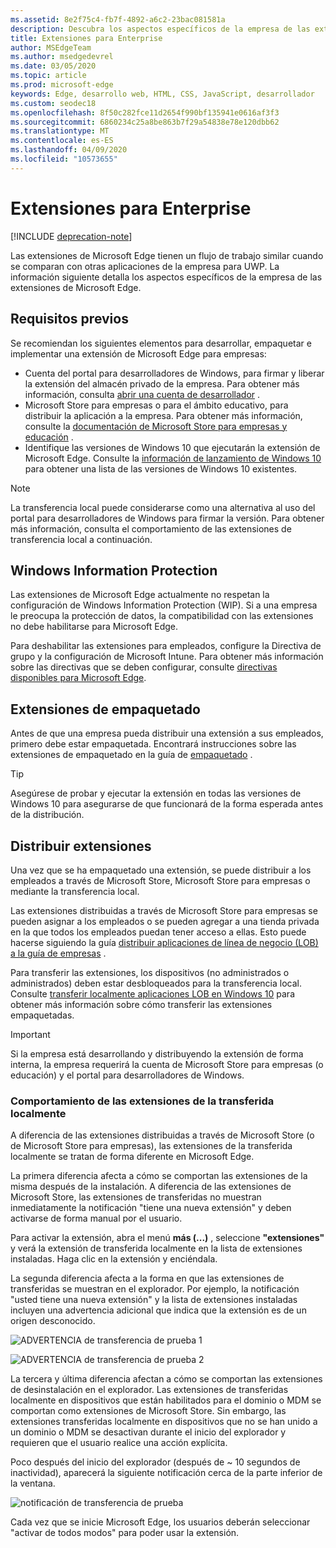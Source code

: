 ```yaml
---
ms.assetid: 8e2f75c4-fb7f-4892-a6c2-23bac081581a
description: Descubra los aspectos específicos de la empresa de las extensiones de Microsoft Edge y vea cómo son similares a las aplicaciones para UWP.
title: Extensiones para Enterprise
author: MSEdgeTeam
ms.author: msedgedevrel
ms.date: 03/05/2020
ms.topic: article
ms.prod: microsoft-edge
keywords: Edge, desarrollo web, HTML, CSS, JavaScript, desarrollador
ms.custom: seodec18
ms.openlocfilehash: 8f50c282fce11d2654f990bf135941e0616af3f3
ms.sourcegitcommit: 6860234c25a8be863b7f29a54838e78e120dbb62
ms.translationtype: MT
ms.contentlocale: es-ES
ms.lasthandoff: 04/09/2020
ms.locfileid: "10573655"
---
```

# Extensiones para Enterprise  

[!INCLUDE [deprecation-note](includes/deprecation-note.md)]  

Las extensiones de Microsoft Edge tienen un flujo de trabajo similar cuando se comparan con otras aplicaciones de la empresa para UWP. La información siguiente detalla los aspectos específicos de la empresa de las extensiones de Microsoft Edge.

## Requisitos previos
Se recomiendan los siguientes elementos para desarrollar, empaquetar e implementar una extensión de Microsoft Edge para empresas:

+ Cuenta del portal para desarrolladores de Windows, para firmar y liberar la extensión del almacén privado de la empresa. Para obtener más información, consulta [abrir una cuenta de desarrollador](/windows/uwp/publish/opening-a-developer-account) .
+ Microsoft Store para empresas o para el ámbito educativo, para distribuir la aplicación a la empresa. Para obtener más información, consulte la [documentación de Microsoft Store para empresas y educación](/microsoft-store/) .
+ Identifique las versiones de Windows 10 que ejecutarán la extensión de Microsoft Edge. Consulte la [información de lanzamiento de Windows 10](https://www.microsoft.com/itpro/windows-10/release-information) para obtener una lista de las versiones de Windows 10 existentes.

> [!NOTE]
> La transferencia local puede considerarse como una alternativa al uso del portal para desarrolladores de Windows para firmar la versión. Para obtener más información, consulta el comportamiento de las extensiones de transferencia local a continuación.

## Windows Information Protection
Las extensiones de Microsoft Edge actualmente no respetan la configuración de Windows Information Protection (WIP). Si a una empresa le preocupa la protección de datos, la compatibilidad con las extensiones no debe habilitarse para Microsoft Edge.

Para deshabilitar las extensiones para empleados, configure la Directiva de grupo y la configuración de Microsoft Intune. Para obtener más información sobre las directivas que se deben configurar, consulte [directivas disponibles para Microsoft Edge](https://technet.microsoft.com/itpro/microsoft-edge/available-policies).

## Extensiones de empaquetado
Antes de que una empresa pueda distribuir una extensión a sus empleados, primero debe estar empaquetada. Encontrará instrucciones sobre las extensiones de empaquetado en la guía de [empaquetado](./guides/packaging.md) .

> [!TIP]
> Asegúrese de probar y ejecutar la extensión en todas las versiones de Windows 10 para asegurarse de que funcionará de la forma esperada antes de la distribución.

## Distribuir extensiones
Una vez que se ha empaquetado una extensión, se puede distribuir a los empleados a través de Microsoft Store, Microsoft Store para empresas o mediante la transferencia local.

Las extensiones distribuidas a través de Microsoft Store para empresas se pueden asignar a los empleados o se pueden agregar a una tienda privada en la que todos los empleados puedan tener acceso a ellas. Esto puede hacerse siguiendo la guía [distribuir aplicaciones de línea de negocio (LOB) a la guía de empresas](https://msdn.microsoft.com/windows/uwp/publish/distribute-lob-apps-to-enterprises) .

Para transferir las extensiones, los dispositivos (no administrados o administrados) deben estar desbloqueados para la transferencia local. Consulte [transferir localmente aplicaciones LOB en Windows 10](https://technet.microsoft.com/itpro/windows/deploy/sideload-apps-in-windows-10) para obtener más información sobre cómo transferir las extensiones empaquetadas.

> [!IMPORTANT]
> Si la empresa está desarrollando y distribuyendo la extensión de forma interna, la empresa requerirá la cuenta de Microsoft Store para empresas (o educación) y el portal para desarrolladores de Windows.

### Comportamiento de las extensiones de la transferida localmente
A diferencia de las extensiones distribuidas a través de Microsoft Store (o de Microsoft Store para empresas), las extensiones de la transferida localmente se tratan de forma diferente en Microsoft Edge.

La primera diferencia afecta a cómo se comportan las extensiones de la misma después de la instalación. A diferencia de las extensiones de Microsoft Store, las extensiones de transferidas no muestran inmediatamente la notificación "tiene una nueva extensión" y deben activarse de forma manual por el usuario.

Para activar la extensión, abra el menú **más (...)** , seleccione **"extensiones"** y verá la extensión de transferida localmente en la lista de extensiones instaladas. Haga clic en la extensión y enciéndala.

La segunda diferencia afecta a la forma en que las extensiones de transferidas se muestran en el explorador. Por ejemplo, la notificación "usted tiene una nueva extensión" y la lista de extensiones instaladas incluyen una advertencia adicional que indica que la extensión es de un origen desconocido.

![ADVERTENCIA de transferencia de prueba 1](./media/sideload-permissionflyout.PNG)

![ADVERTENCIA de transferencia de prueba 2](./media/sideload-l1warning.PNG)

La tercera y última diferencia afectan a cómo se comportan las extensiones de desinstalación en el explorador. Las extensiones de transferidas localmente en dispositivos que están habilitados para el dominio o MDM se comportan como extensiones de Microsoft Store. Sin embargo, las extensiones transferidas localmente en dispositivos que no se han unido a un dominio o MDM se desactivan durante el inicio del explorador y requieren que el usuario realice una acción explícita.

Poco después del inicio del explorador (después de ~ 10 segundos de inactividad), aparecerá la siguiente notificación cerca de la parte inferior de la ventana.

![notificación de transferencia de prueba](./media/sideload-scareUI.PNG)

Cada vez que se inicie Microsoft Edge, los usuarios deberán seleccionar "activar de todos modos" para poder usar la extensión.
